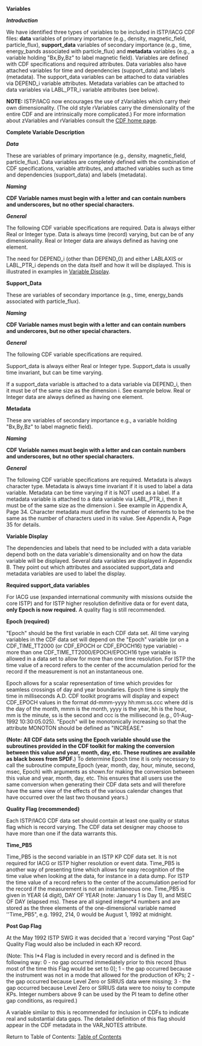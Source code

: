 **Variables**

***Introduction***

We have identified three types of variables to be included in ISTP/IACG CDF files: **data** variables of primary importance (e.g., density, magnetic_field, particle_flux),  **support_data** variables of secondary importance (e.g., time, energy_bands associated with particle_flux) and **metadata** variables (e.g., a variable holding "Bx,By,Bz" to label magnetic field). Variables are defined with CDF specifications and required attributes. Data variables also have attached variables for time and dependencies (support_data) and labels (metadata). The support_data variables can be attached to data variables via DEPEND_i variable attributes. Metadata variables can be attached to data variables via LABL_PTR_i variable attributes (see below).

**NOTE:** ISTP/IACG now encourages the use of zVariables which carry their own dimensionality. (The old style rVariables carry the dimensionality of the entire CDF and are intrinsically more complicated.) For more information about zVariables and
rVariables consult the [CDF home page](https://cdf.gsfc.nasa.gov/).

**Complete Variable Description**

***Data***

These are variables of primary importance (e.g., density, magnetic_field, particle_flux). Data variables are completely defined with the combination of CDF specifications, variable attributes, and attached variables such as time and dependencies (support_data) and labels (metadata).

***Naming***

**CDF Variable names must begin with a letter and can contain numbers and underscores, but no other special characters.**

***General***

The following CDF variable specifications are required. Data is always either Real or Integer type. Data is always time (record) varying, but can be of any dimensionality. Real or Integer data are always defined as having one element.

The need for DEPEND_i (other than DEPEND_0) and either LABLAXIS or LABL_PTR_i depends on the data itself and how it will be displayed. This is illustrated in examples in [Variable Display](https://spdf.gsfc.nasa.gov/istp_guide/variables.html#Variable%20Display).

**Support_Data**

These are variables of secondary importance (e.g., time, energy_bands associated with
particle_flux).

***Naming***

**CDF Variable names must begin with a letter and can contain numbers and undercores, but no other special characters.**

***General***

The following CDF variable specifications are required.

Support_data is always either Real or Integer type. Support_data is usually time invariant, but can be time varying.

If a support_data variable is attached to a data variable via DEPEND_i, then it must be of the same size as the dimension i. See example below. Real or Integer data are always defined as having one element.

**Metadata**

These are variables of secondary importance e.g., a variable holding "Bx,By,Bz" to label magnetic field).

***Naming***

**CDF Variable names must begin with a letter and can contain numbers and underscores, but no other special characters.**

***General***

The following CDF variable specifications are required. Metadata is always character type. Metadata is always time invariant if it is used to label a data variable. Metadata can be time varying if it is NOT used as a label. If a metadata variable is attached to a data variable via LABL_PTR_i, then it must be of the same size as the dimension i. See example in Appendix A, Page 34. Character metadata must define the number of elements to be the same as the number of characters used in its value. See Appendix A, Page 35 for details.

**Variable Display**

The dependencies and labels that need to be included with a data variable depend both on the data variable's dimensionality and on how the data variable will be displayed. Several data variables are displayed in Appendix B. They point out which attributes and associated support_data and metadata variables are used to label the display.

**Required support_data variables**

For IACG use (expanded international community with missions outside the core ISTP) and for ISTP higher resolution definitive data or for event data, **only Epoch is now required.** A quality flag is still recommended.

**Epoch (required)**

"Epoch" should be the first variable in each CDF data set. All time varying variables
in the CDF data set will depend on the "Epoch" variable (or on a CDF_TIME_TT2000
(or CDF_EPOCH or CDF_EPOCH16) type variable) - more than one CDF_TIME_TT2000/EPOCH/EPOCH16 type variable is allowed in a data set to allow
for more than one time resolution. For ISTP the time value of a record refers to the center of the accumulation period for the record if the measurement is not an instantaneous one.

Epoch allows for a scalar representation of time which provides for seamless crossings of day and year boundaries. Epoch time is simply the time in milliseconds A.D. CDF toolkit programs will display and expect CDF_EPOCH values in the format dd-mmm-yyyy hh:mm:ss.ccc where dd is the day of the month, mmm is the month, yyyy is the
year, hh is the hour, mm is the minute, ss is the second and ccc is the millisecond (e.g., 01-Aug-1992 10:30:05.025). "Epoch" will be monotonically increasing so that the attribute MONOTON should be defined as "INCREASE."

**(Note: All CDF data sets using the Epoch variable should use the subroutines provided in the CDF toolkit for making the conversion between this value and year, month, day, etc. These routines are available as black boxes from SPDF.**) To determine Epoch time it is only necessary to call the subroutine compute_Epoch (year, month, day, hour, minute, second, msec, Epoch) with arguments as shown.for making the conversion between this value and year, month, day, etc. This ensures that all users use the same conversion when generating their CDF data sets and will therefore have
the same view of the effects of the various calendar changes that have occurred over the last two thousand years.)

**Quality Flag (recommended)**

Each ISTP/IACG CDF data set should contain at least one quality or status flag which is record varying. The CDF data set designer may choose to have more than one if the data warrants this.

**Time_PB5**

Time_PB5 is the second variable in an ISTP KP CDF data set. It is not required for IACG or ISTP higher resolution or event data. Time_PB5 is another way of presenting time
which allows for easy recognition of the time value when looking at the data, for instance in a data dump. For ISTP the time value of a record refers to the center of the accumulation period for the record if the measurement is not an instantaneous one. Time_PB5 is given in YEAR (4 digit), DAY OF YEAR (note: January 1 is Day 1), and MSEC OF DAY (elapsed ms). These are all signed integer*4 numbers and are stored as the three elements of the one-dimensional variable named ''Time\_PB5", e.g. 1992, 214, 0 would be August 1, 1992 at midnight.

**Post Gap Flag**

At the May 1992 ISTP SWG it was decided that a `record varying "Post Gap" Quality
Flag would also be included in each KP record.

(Note: This I*4 Flag is included in every record and is defined in the following way: 0 - no gap occurred immediately prior to this record [thus most of the time this Flag would be set to 0]; 1 - the gap occurred because the instrument was not in a mode that allowed for the production of KPs; 2 - the gap occurred because Level Zero or SIRIUS data were missing; 3 - the gap occurred because Level Zero or SIRIUS data were too noisy to compute KPs. Integer numbers above 9 can be used by the PI team to define other gap conditions, as required.)

A variable similar to this is recommended for inclusion in CDFs to indicate real and substantial data gaps. The detailed definition of this flag should appear in the CDF metadata in the VAR_NOTES attribute.


Return to Table of Contents: [Table of Contents](00_Table_of_Contents.md)
